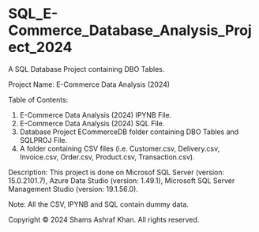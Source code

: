 # SQL_E-Commerce_Database_Analysis_Project_2024

A SQL Database Project containing DBO Tables.

Project Name: E-Commerce Data Analysis (2024)

Table of Contents:

1. E-Commerce Data Analysis (2024) IPYNB File.
2. E-Commerce Data Analysis (2024) SQL File.
3. Database Project ECommerceDB folder containing DBO Tables and SQLPROJ File.
4. A folder containing CSV files (i.e. Customer.csv, Delivery.csv, Invoice.csv, Order.csv, Product.csv, Transaction.csv).

Description: This project is done on Microsof SQL Server (version: 15.0.2101.7), Azure Data Studio (version: 1.49.1), Microsoft SQL Server Management Studio (version: 19.1.56.0).

Note: All the CSV, IPYNB and SQL contain dummy data.

Copyright © 2024 Shams Ashraf Khan. All rights reserved.

